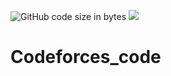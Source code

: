 ![GitHub code size in bytes](https://img.shields.io/github/languages/code-size/Rishi-Mohan/Codeforces_code?style=plastic) 
![](https://img.shields.io/badge/C%2B%2B-c%2B%2B17-brightgreen?style=plastic)
# Codeforces_code
